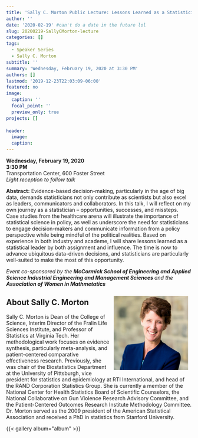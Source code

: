 ```yaml
---
title: 'Sally C. Morton Public Lecture: Lessons Learned as a Statistician'
author: ''
date: '2020-02-19' #can't do a date in the future lol
slug: 20200219-SallyCMorton-lecture
categories: []
tags: 
  - Speaker Series
  - Sally C. Morton
subtitle: ''
summary: 'Wednesday, February 19, 2020 at 3:30 PM'
authors: []
lastmod: '2019-12-23T22:03:09-06:00'
featured: no
image:
  caption: ''
  focal_point: ''
  preview_only: true
projects: []

header:
  image:   
  caption: 
---
```




**Wednesday, February 19, 2020**  
**3:30 PM**  
Transportation Center, 600 Foster Street  
*Light reception to follow talk*  

**Abstract:** Evidence-based decision-making, particularly in the age of big data, demands statisticians not only contribute as scientists but also excel as leaders, communicators and collaborators. In this talk, I will reflect on my own journey as a statistician – opportunities, successes, and missteps. Case studies from the healthcare arena will illustrate the importance of statistical science in policy, as well as underscore the need for statisticians to engage decision-makers and communicate information from a policy perspective while being mindful of the political realities. Based on experience in both industry and academe, I will share lessons learned as a statistical leader by both assignment and influence. The time is now to advance ubiquitous data-driven decisions, and statisticians are particularly well-suited to make the most of this opportunity.

<i> Event co-sponsored by the <b>McCormick School of Engineering and Applied Science Industrial Engineering and Management Sciences </b> and the<b> Association of Women in Mathmetatics </b> </i>  

<img alt = '' width=40% src='sallymortonpicture.jpg' align="right" style="margin: 10px;"/>
  
## About Sally C. Morton  
Sally C. Morton is Dean of the College of Science, Interim Director of the Fralin Life Sciences Institute, and Professor of Statistics at Virginia Tech. Her methodological work focuses on evidence synthesis, particularly meta-analysis, and patient-centered comparative effectiveness research. Previously, she was chair of the Biostatistics Department at the University of Pittsburgh, vice president for statistics and epidemiology at RTI International, and head of the RAND Corporation Statistics Group. She is currently a member of the National Center for Health Statistics Board of Scientific Counselors, the National Collaborative on Gun Violence Research Advisory Committee, and the Patient-Centered Outcomes Research Institute Methodology Committee. Dr. Morton served as the 2009 president of the American Statistical Association and received a PhD in statistics from Stanford University.  

{{< gallery album="album" >}}
